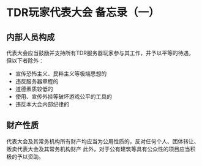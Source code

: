 # TDR玩家代表大会 备忘录（一）  
## 内部人员构成  
代表大会应当鼓励并支持所有TDR服务器玩家参与其工作，并予以平等的待遇，但以下者除外：  
- 宣传恐怖主义、民粹主义等极端思想的  
- 违反服务器章程的  
- 道德素质较低的  
- 使用、宣传外挂等破坏游戏公平的工具的  
- 违反本大会内部纪律的  
## 财产性质  
代表大会及其常务机构所有财产均应当为公用性质的，反对任何个人、团体转让、贩卖代表大会及其常务机构财产
此外，对于公有建筑等具有公众性的项目应当积极的予以资助。
